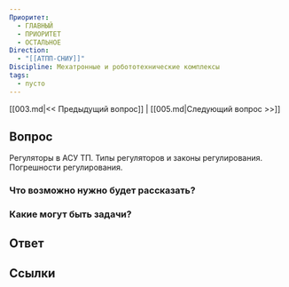 ```yaml
---
Приоритет:
  - ГЛАВНЫЙ
  - ПРИОРИТЕТ
  - ОСТАЛЬНОЕ
Direction:
  - "[[АТПП-СНИУ]]" 
Discipline: Мехатронные и робототехнические комплексы 
tags:
  - пусто
---
```

[[003.md|<< Предыдущий вопрос]] | [[005.md|Следующий вопрос >>]]
## Вопрос

Регуляторы в АСУ ТП. Типы регуляторов и законы регулирования. Погрешности регулирования.

### Что возможно нужно будет рассказать?

### Какие могут быть задачи?

## Ответ

## Ссылки
